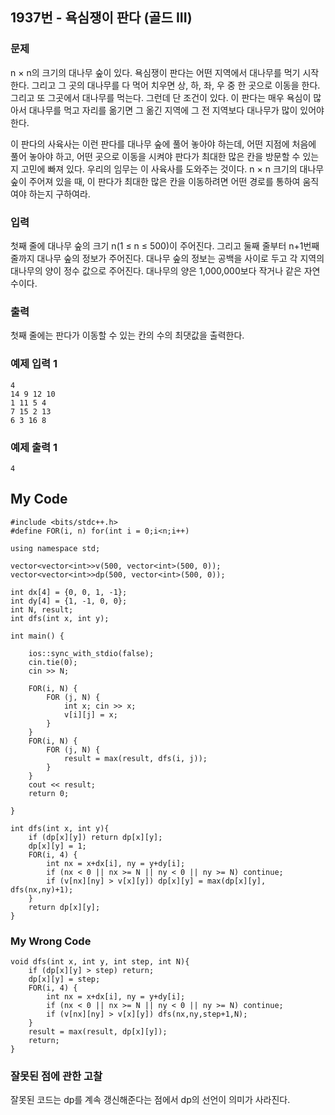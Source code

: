 ## 1937번 - 욕심쟁이 판다 (골드 III)

### 문제
n × n의 크기의 대나무 숲이 있다. 욕심쟁이 판다는 어떤 지역에서 대나무를 먹기 시작한다. 그리고 그 곳의 대나무를 다 먹어 치우면 상, 하, 좌, 우 중 한 곳으로 이동을 한다. 그리고 또 그곳에서 대나무를 먹는다. 그런데 단 조건이 있다. 이 판다는 매우 욕심이 많아서 대나무를 먹고 자리를 옮기면 그 옮긴 지역에 그 전 지역보다 대나무가 많이 있어야 한다. <br>

이 판다의 사육사는 이런 판다를 대나무 숲에 풀어 놓아야 하는데, 어떤 지점에 처음에 풀어 놓아야 하고, 어떤 곳으로 이동을 시켜야 판다가 최대한 많은 칸을 방문할 수 있는지 고민에 빠져 있다. 우리의 임무는 이 사육사를 도와주는 것이다. n × n 크기의 대나무 숲이 주어져 있을 때, 이 판다가 최대한 많은 칸을 이동하려면 어떤 경로를 통하여 움직여야 하는지 구하여라.<br>

### 입력
첫째 줄에 대나무 숲의 크기 n(1 ≤ n ≤ 500)이 주어진다. 그리고 둘째 줄부터 n+1번째 줄까지 대나무 숲의 정보가 주어진다. 대나무 숲의 정보는 공백을 사이로 두고 각 지역의 대나무의 양이 정수 값으로 주어진다. 대나무의 양은 1,000,000보다 작거나 같은 자연수이다.

### 출력
첫째 줄에는 판다가 이동할 수 있는 칸의 수의 최댓값을 출력한다.

### 예제 입력 1
```
4
14 9 12 10
1 11 5 4
7 15 2 13
6 3 16 8
```
### 예제 출력 1
```
4
```

## My Code 
```
#include <bits/stdc++.h>
#define FOR(i, n) for(int i = 0;i<n;i++)

using namespace std;

vector<vector<int>>v(500, vector<int>(500, 0));
vector<vector<int>>dp(500, vector<int>(500, 0));

int dx[4] = {0, 0, 1, -1};
int dy[4] = {1, -1, 0, 0};
int N, result;
int dfs(int x, int y);

int main() {

    ios::sync_with_stdio(false);
    cin.tie(0);
    cin >> N;

    FOR(i, N) {
        FOR (j, N) {
            int x; cin >> x;
            v[i][j] = x;
        }
    }
    FOR(i, N) {
        FOR (j, N) {
            result = max(result, dfs(i, j));
        }
    } 
    cout << result;
    return 0;
   
}

int dfs(int x, int y){
    if (dp[x][y]) return dp[x][y];
    dp[x][y] = 1;
    FOR(i, 4) {
        int nx = x+dx[i], ny = y+dy[i];
        if (nx < 0 || nx >= N || ny < 0 || ny >= N) continue;
        if (v[nx][ny] > v[x][y]) dp[x][y] = max(dp[x][y], dfs(nx,ny)+1);
    }
    return dp[x][y];
}
```

### My Wrong Code 
```
void dfs(int x, int y, int step, int N){
    if (dp[x][y] > step) return;
    dp[x][y] = step;
    FOR(i, 4) {
        int nx = x+dx[i], ny = y+dy[i];
        if (nx < 0 || nx >= N || ny < 0 || ny >= N) continue;
        if (v[nx][ny] > v[x][y]) dfs(nx,ny,step+1,N);
    }
    result = max(result, dp[x][y]);
    return;
}
```

### 잘못된 점에 관한 고찰
잘못된 코드는 dp를 계속 갱신해준다는 점에서 dp의 선언이 의미가 사라진다.
